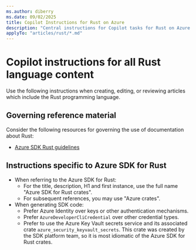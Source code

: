 ```yaml
---
ms.author: diberry
ms.date: 09/02/2025
title: Copilot Instructions for Rust on Azure
description: "Central instructions for Copilot tasks for Rust on Azure. References detailed instructions in .github/instructions."
applyTo: "articles/rust/*.md"
---
```


# Copilot instructions for all Rust language content

Use the following instructions when creating, editing, or reviewing articles which include the Rust programming language.

## Governing reference material

Consider the following resources for governing the use of documentation about Rust:

- [Azure SDK Rust guidelines](https://azure.github.io/azure-sdk/rust_introduction.html)

## Instructions specific to Azure SDK for Rust

- When referring to the Azure SDK for Rust:
    - For the title, description, H1 and first instance, use the full name "Azure SDK for Rust crates". 
    - For subsequent references, you may use "Azure crates".
- When generating SDK code:
    - Prefer Azure Identity over keys or other authentication mechanisms.
    - Prefer `AzureDeveloperCliCredential` over other credential types. 
    - Prefer to use the Azure Key Vault secrets service and its associated crate `azure_security_keyvault_secrets`. This crate was created by the SDK platform team, so it is most idiomatic of the Azure SDK for Rust crates.
